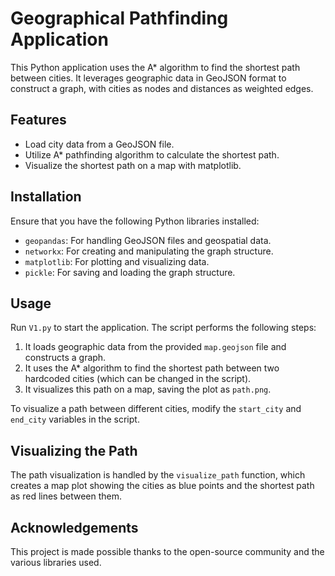 # Geographical Pathfinding Application

This Python application uses the A* algorithm to find the shortest path between cities. It leverages geographic data in GeoJSON format to construct a graph, with cities as nodes and distances as weighted edges.

## Features

- Load city data from a GeoJSON file.
- Utilize A* pathfinding algorithm to calculate the shortest path.
- Visualize the shortest path on a map with matplotlib.

## Installation

Ensure that you have the following Python libraries installed:

- `geopandas`: For handling GeoJSON files and geospatial data.
- `networkx`: For creating and manipulating the graph structure.
- `matplotlib`: For plotting and visualizing data.
- `pickle`: For saving and loading the graph structure.

## Usage

Run `V1.py` to start the application. The script performs the following steps:

1. It loads geographic data from the provided `map.geojson` file and constructs a graph.
2. It uses the A* algorithm to find the shortest path between two hardcoded cities (which can be changed in the script).
3. It visualizes this path on a map, saving the plot as `path.png`.

To visualize a path between different cities, modify the `start_city` and `end_city` variables in the script.

## Visualizing the Path

The path visualization is handled by the `visualize_path` function, which creates a map plot showing the cities as blue points and the shortest path as red lines between them.

## Acknowledgements

This project is made possible thanks to the open-source community and the various libraries used.

